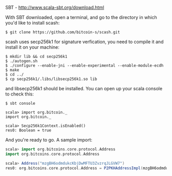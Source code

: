 SBT - http://www.scala-sbt.org/download.html
    
With SBT downloaded, open a terminal, and go to the directory in which you'd like to install scash:

```shell
$ git clone https://github.com/bitcoin-s/scash.git
```
scash uses secp256k1 for signature verfication, you need to compile it and install it on your machine:

```shell
$ mkdir lib && cd secp256k1
$ ./autogen.sh
$ ./configure --enable-jni --enable-experimental --enable-module-ecdh
$ make
$ cd ../
$ cp secp256k1/.libs/libsecp256k1.so lib
```

and libsecp256k1 should be installed. You can open up your scala console to check this:

```shell
$ sbt console

scala> import org.bitcoin._
import org.bitcoin._

scala> Secp256k1Context.isEnabled()
res0: Boolean = true

```

And you're ready to go. A sample import:

```scala
scala> import org.bitcoins.core.protocol.Address
import org.bitcoins.core.protocol.Address

scala> Address("mzgBH6odmdukcKbjDwMFTU3ZvzrqJLGVW7")
res0: org.bitcoins.core.protocol.Address = P2PKHAddressImpl(mzgBH6odmdukcKbjDwMFTU3ZvzrqJLGVW7)

```
